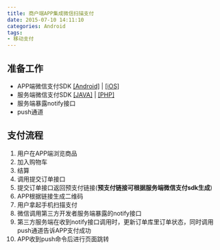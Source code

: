 ```yaml
---
title: 商户端APP集成微信扫描支付
date: 2015-07-10 14:11:10
categories: Android
tags:
- 移动支付
---
```


## 准备工作

* APP端微信支付SDK
  [[Android]](https://open.weixin.qq.com/cgi-bin/showdocument?action=dir_list&t=resource/res_list&verify=1&id=open1419317784&token=&lang=zh_CN) | [[iOS]](https://open.weixin.qq.com/cgi-bin/showdocument?action=dir_list&t=resource/res_list&verify=1&id=open1419317782&token=&lang=zh_CN)
* 服务端微信支付SDK
  [[JAVA]](https://pay.weixin.qq.com/wiki/doc/api/download/wxpay_scanpay_java_sdk_proj-master.zip) |
  [[PHP]](https://pay.weixin.qq.com/wiki/doc/api/download/WxpayAPI_php_v3.zip)
* 服务端暴露notify接口
* push通道

## 支付流程

1. 用户在APP端浏览商品
2. 加入购物车
3. 结算
4. 调用提交订单接口
5. 提交订单接口返回预支付链接(**预支付链接可根据服务端微信支付sdk生成**)
6. APP根据链接生成二维码
7. 用户拿起手机扫描支付
8. 微信调用第三方开发者服务端暴露的notify接口
9. 第三方服务端在收到notify接口调用时，更新订单库里订单状态，同时调用push通道告诉APP支付成功
10. APP收到push命令后进行页面跳转
